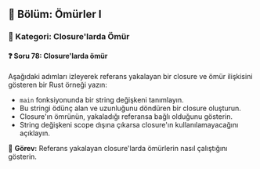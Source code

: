 ## 📘 Bölüm: Ömürler I  
### 🔹 Kategori: Closure'larda Ömür  
#### ❓ Soru 78: Closure'larda ömür

Aşağıdaki adımları izleyerek referans yakalayan bir closure ve ömür ilişkisini gösteren bir Rust örneği yazın:

- `main` fonksiyonunda bir string değişkeni tanımlayın.
- Bu stringi ödünç alan ve uzunluğunu döndüren bir closure oluşturun.
- Closure'ın ömrünün, yakaladığı referansa bağlı olduğunu gösterin.
- String değişkeni scope dışına çıkarsa closure'ın kullanılamayacağını açıklayın.

🔧 **Görev:** Referans yakalayan closure'larda ömürlerin nasıl çalıştığını gösterin.
